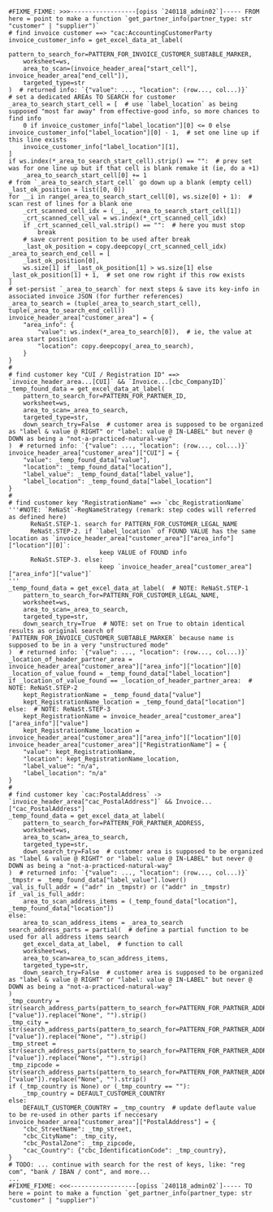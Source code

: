 
    #FIXME_FIXME: >>>------------------[opiss `240118_admin02`]----- FROM here = point to make a function `get_partner_info(partner_type: str "customer" | "supplier")`
    # find invoice customer ==> "cac:AccountingCustomerParty
    invoice_customer_info = get_excel_data_at_label(
        pattern_to_search_for=PATTERN_FOR_INVOICE_CUSTOMER_SUBTABLE_MARKER,
        worksheet=ws,
        area_to_scan=(invoice_header_area["start_cell"], invoice_header_area["end_cell"]),
        targeted_type=str
    )  # returned info: `{"value": ..., "location": (row..., col...)}`
    # set a dedicated AREAs TO SEARCH for customer
    _area_to_search_start_cell = [  # use `label_location` as being supposed "most far away" from effective-good info, so more chances to find info
        0 if invoice_customer_info["label_location"][0] <= 0 else invoice_customer_info["label_location"][0] - 1,  # set one line up if this line exists
        invoice_customer_info["label_location"][1],
    ]
    if ws.index(*_area_to_search_start_cell).strip() == "":  # prev set was for one line up but if that cell is blank remake it (ie, do a +1)
        _area_to_search_start_cell[0] += 1
    # from `_area_to_search_start_cell` go down up a blank (empty cell)
    _last_ok_position = list([0, 0])
    for __i in range(_area_to_search_start_cell[0], ws.size[0] + 1):  # scan rest of lines for a blank one
        _crt_scanned_cell_idx = (__i, _area_to_search_start_cell[1])
        _crt_scanned_cell_val = ws.index(*_crt_scanned_cell_idx)
        if _crt_scanned_cell_val.strip() == "":  # here you must stop
            break
        # save current position to be used after break
        _last_ok_position = copy.deepcopy(_crt_scanned_cell_idx)
    _area_to_search_end_cell = [
        _last_ok_position[0],
        ws.size[1] if _last_ok_position[1] > ws.size[1] else _last_ok_position[1] + 1,  # set one row right if this row exists
    ]
    # set-persist `_area_to_search` for next steps & save its key-info in associated invoice JSON (for further references)
    _area_to_search = (tuple(_area_to_search_start_cell), tuple(_area_to_search_end_cell))
    invoice_header_area["customer_area"] = {
        "area_info": {
            "value": ws.index(*_area_to_search[0]),  # ie, the value at area start position
            "location": copy.deepcopy(_area_to_search),
        }
    }
    #
    # find customer key "CUI / Registration ID" ==> `invoice_header_area...[CUI]` && `Invoice...[cbc_CompanyID]`
    _temp_found_data = get_excel_data_at_label(
        pattern_to_search_for=PATTERN_FOR_PARTNER_ID,
        worksheet=ws,
        area_to_scan=_area_to_search,
        targeted_type=str,
        down_search_try=False  # customer area is supposed to be organized as "label & value @ RIGHT" or "label: value @ IN-LABEL" but never @ DOWN as being a "not-a-practiced-natural-way"
    )  # returned info: `{"value": ..., "location": (row..., col...)}`
    invoice_header_area["customer_area"]["CUI"] = {
        "value": _temp_found_data["value"],
        "location": _temp_found_data["location"],
        "label_value": _temp_found_data["label_value"],
        "label_location": _temp_found_data["label_location"]
    }
    #
    # find customer key "RegistrationName" ==> `cbc_RegistrationName`
    '''#NOTE: `ReNaSt`-RegNameStrategy (remark: step codes will referred as defined here)
          ReNaSt.STEP-1. search for PATTERN_FOR_CUSTOMER_LEGAL_NAME
          ReNaSt.STEP-2. if `label_location` of FOUND VALUE has the same location as `invoice_header_area["customer_area"]["area_info"]["location"][0]`:
                             keep VALUE of FOUND info
          ReNaSt.STEP-3. else:
                             keep `invoice_header_area["customer_area"]["area_info"]["value"]`
    '''
    _temp_found_data = get_excel_data_at_label(  # NOTE: ReNaSt.STEP-1
        pattern_to_search_for=PATTERN_FOR_CUSTOMER_LEGAL_NAME,
        worksheet=ws,
        area_to_scan=_area_to_search,
        targeted_type=str,
        down_search_try=True  # NOTE: set on True to obtain identical results as original search of `PATTERN_FOR_INVOICE_CUSTOMER_SUBTABLE_MARKER` because name is supposed to be in a very "unstructured mode"
    )  # returned info: `{"value": ..., "location": (row..., col...)}`
    _location_of_header_partner_area = invoice_header_area["customer_area"]["area_info"]["location"][0]
    _location_of_value_found = _temp_found_data["label_location"]
    if _location_of_value_found == _location_of_header_partner_area:  # NOTE: ReNaSt.STEP-2
        kept_RegistrationName = _temp_found_data["value"]
        kept_RegistrationName_location = _temp_found_data["location"]
    else:  # NOTE: ReNaSt.STEP-3
        kept_RegistrationName = invoice_header_area["customer_area"]["area_info"]["value"]
        kept_RegistrationName_location = invoice_header_area["customer_area"]["area_info"]["location"][0]
    invoice_header_area["customer_area"]["RegistrationName"] = {
        "value": kept_RegistrationName,
        "location": kept_RegistrationName_location,
        "label_value": "n/a",
        "label_location": "n/a"
    }
    #
    # find customer key `cac:PostalAddress` -> `invoice_header_area["cac_PostalAddress"]` && Invoice...["cac_PostalAddress"]
    _temp_found_data = get_excel_data_at_label(
        pattern_to_search_for=PATTERN_FOR_PARTNER_ADDRESS,
        worksheet=ws,
        area_to_scan=_area_to_search,
        targeted_type=str,
        down_search_try=False  # customer area is supposed to be organized as "label & value @ RIGHT" or "label: value @ IN-LABEL" but never @ DOWN as being a "not-a-practiced-natural-way"
    )  # returned info: `{"value": ..., "location": (row..., col...)}`
    _tmpstr = _temp_found_data["label_value"].lower()
    _val_is_full_addr = ("adr" in _tmpstr) or ("addr" in _tmpstr)
    if _val_is_full_addr:
        area_to_scan_address_items = (_temp_found_data["location"], _temp_found_data["location"])
    else:
        area_to_scan_address_items = _area_to_search
    search_address_parts = partial(  # define a partial function to be used for all address items search
        get_excel_data_at_label,  # function to call
        worksheet=ws,
        area_to_scan=area_to_scan_address_items,
        targeted_type=str,
        down_search_try=False  # customer area is supposed to be organized as "label & value @ RIGHT" or "label: value @ IN-LABEL" but never @ DOWN as being a "not-a-practiced-natural-way"
    )
    _tmp_country = str(search_address_parts(pattern_to_search_for=PATTERN_FOR_PARTNER_ADDRESS_COUNTRY)["value"]).replace("None", "").strip()
    _tmp_city = str(search_address_parts(pattern_to_search_for=PATTERN_FOR_PARTNER_ADDRESS_CITY)["value"]).replace("None", "").strip()
    _tmp_street = str(search_address_parts(pattern_to_search_for=PATTERN_FOR_PARTNER_ADDRESS_STREET)["value"]).replace("None", "").strip()
    _tmp_zipcode = str(search_address_parts(pattern_to_search_for=PATTERN_FOR_PARTNER_ADDRESS_ZIPCODE)["value"]).replace("None", "").strip()
    if (_tmp_country is None) or (_tmp_country == ""):
        _tmp_country = DEFAULT_CUSTOMER_COUNTRY
    else:
        DEFAULT_CUSTOMER_COUNTRY = _tmp_country  # update deflaute value to be re-used in other parts if neccesary
    invoice_header_area["customer_area"]["PostalAddress"] = {
        "cbc_StreetName": _tmp_street,
        "cbc_CityName": _tmp_city,
        "cbc_PostalZone": _tmp_zipcode,
        "cac_Country": {"cbc_IdentificationCode": _tmp_country},
    }
    # TODO: ... continue with search for the rest of keys, like: "reg com", "bank / IBAN / cont", and more...
    ...
    #FIXME_FIXME: <<<------------------[opiss `240118_admin02`]----- TO here = point to make a function `get_partner_info(partner_type: str "customer" | "supplier")`


